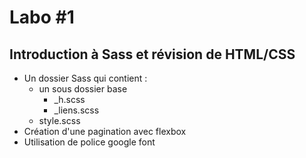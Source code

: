 # Labo #1
## Introduction à Sass et révision de HTML/CSS

- Un dossier Sass qui contient :
    - un sous dossier base
        - _h.scss
        - _liens.scss
    - style.scss
- Création d'une pagination avec flexbox
- Utilisation de police google font